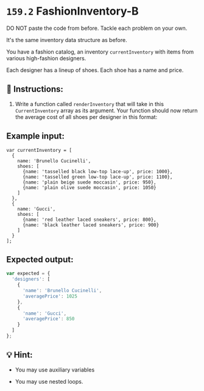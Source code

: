 # `159.2` FashionInventory-B

DO NOT paste the code from before. Tackle each problem on your own. 

It's the same inventory data structure as before. 

You have a fashion catalog, an inventory `currentInventory` with items from various high-fashion designers. 

Each designer has a lineup of shoes. Each shoe has a name and price.

## 📝 Instructions:

1. Write a function called `renderInventory` that will take in this `CurrentInventory` array as its argument. Your function should now return the average cost of all shoes per designer in this format:

## Example input:

```Js
var currentInventory = [
  {
    name: 'Brunello Cucinelli',
    shoes: [
      {name: 'tasselled black low-top lace-up', price: 1000},
      {name: 'tasselled green low-top lace-up', price: 1100},
      {name: 'plain beige suede moccasin', price: 950},
      {name: 'plain olive suede moccasin', price: 1050}
    ]
  },
  {
    name: 'Gucci',
    shoes: [
      {name: 'red leather laced sneakers', price: 800},
      {name: 'black leather laced sneakers', price: 900}
    ]
  }
];
```
## Expected output:

```js
var expected = {
  'designers': [
    {
      'name': 'Brunello Cucinelli',
      'averagePrice': 1025
    },
    {
      'name': 'Gucci',
      'averagePrice': 850
    }
  ]
};
```

## 💡 Hint:

+ You may use auxiliary variables

+ You may use nested loops.



